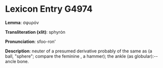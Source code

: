 # Lexicon Entry G4974

**Lemma**: σφυρόν

**Transliteration (xlit)**: sphyrón

**Pronunciation**: sfoo-ron'

**Description**:
neuter of a presumed derivative probably of the same as  (a ball, "sphere"; compare the feminine , a hammer); the ankle (as globular):--ancle bone.
